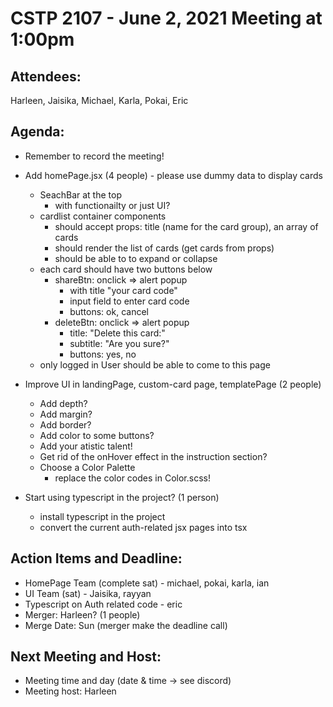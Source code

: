 # CSTP 2107 - June 2, 2021 Meeting at 1:00pm

## Attendees:
Harleen, Jaisika, Michael, Karla, Pokai, Eric

## Agenda:
- Remember to record the meeting!

- Add homePage.jsx (4 people) - please use dummy data to display cards
  - SeachBar at the top
    - with functionailty or just UI?
  - cardlist container components
    - should accept props: title (name for the card group), an array of cards
    - should render the list of cards (get cards from props) 
    - should be able to to expand or collapse
  - each card should have two buttons below
    - shareBtn: onclick => alert popup 
      - with title "your card code" 
      - input field to enter card code
      - buttons: ok, cancel
    - deleteBtn: onclick => alert popup
      - title: "Delete this card:"
      - subtitle: "Are you sure?"  
      - buttons: yes, no
  - only logged in User should be able to come to this page 

- Improve UI in landingPage, custom-card page, templatePage (2 people)
  - Add depth?
  - Add margin?
  - Add border?
  - Add color to some buttons?
  - Add your atistic talent!
  - Get rid of the onHover effect in the instruction section?
  - Choose a Color Palette
    - replace the color codes in Color.scss!

- Start using typescript in the project? (1 person)
  - install typescript in the project  
  - convert the current auth-related jsx pages into tsx

## Action Items and Deadline:
- HomePage Team (complete sat) - michael, pokai, karla, ian
- UI Team (sat) - Jaisika, rayyan 
- Typescript on Auth related code - eric
- Merger: Harleen? (1 people)
- Merge Date: Sun (merger make the deadline call)

## Next Meeting and Host:
- Meeting time and day (date & time -> see discord)
- Meeting host: Harleen
